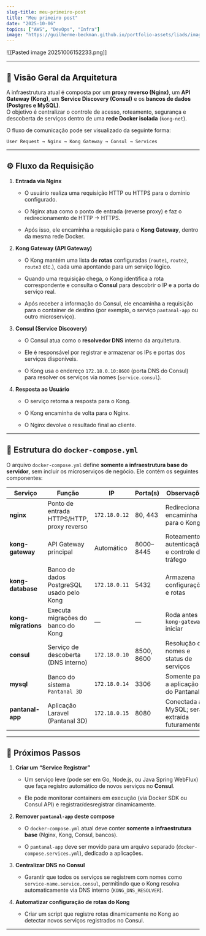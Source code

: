 ```yaml
---
slug-title: meu-primeiro-post
title: "Meu primeiro post"
date: "2025-10-06"
topics: ["AWS", "DevOps", "Infra"]
image: "https://guilherme-beckman.github.io/portfolio-assets/liads/images/liads.png"
---
```


![[Pasted image 20251006152233.png]]


---

## 🧭 Visão Geral da Arquitetura

A infraestrutura atual é composta por um **proxy reverso (Nginx)**, um **API Gateway (Kong)**, um **Service Discovery (Consul)** e os **bancos de dados (Postgres e MySQL)**.  
O objetivo é centralizar o controle de acesso, roteamento, segurança e descoberta de serviços dentro de uma **rede Docker isolada** (`kong-net`).

O fluxo de comunicação pode ser visualizado da seguinte forma:

```
User Request → Nginx → Kong Gateway → Consul → Services
```

---

## ⚙️ Fluxo da Requisição

1. **Entrada via Nginx**
    
    - O usuário realiza uma requisição HTTP ou HTTPS para o domínio configurado.
        
    - O Nginx atua como o ponto de entrada (reverse proxy) e faz o redirecionamento de HTTP → HTTPS.
        
    - Após isso, ele encaminha a requisição para o **Kong Gateway**, dentro da mesma rede Docker.
        
2. **Kong Gateway (API Gateway)**
    
    - O Kong mantém uma lista de **rotas** configuradas (`route1`, `route2`, `route3` etc.), cada uma apontando para um serviço lógico.
        
    - Quando uma requisição chega, o Kong identifica a rota correspondente e consulta o **Consul** para descobrir o IP e a porta do serviço real.
        
    - Após receber a informação do Consul, ele encaminha a requisição para o container de destino (por exemplo, o serviço `pantanal-app` ou outro microserviço).
        
3. **Consul (Service Discovery)**
    
    - O Consul atua como o **resolvedor DNS** interno da arquitetura.
        
    - Ele é responsável por registrar e armazenar os IPs e portas dos serviços disponíveis.
        
    - O Kong usa o endereço `172.18.0.10:8600` (porta DNS do Consul) para resolver os serviços via nomes (`service.consul`).
        
4. **Resposta ao Usuário**
    
    - O serviço retorna a resposta para o Kong.
        
    - O Kong encaminha de volta para o Nginx.
        
    - O Nginx devolve o resultado final ao cliente.
        

---

## 🐳 Estrutura do `docker-compose.yml`

O arquivo `docker-compose.yml` define **somente a infraestrutura base do servidor**, sem incluir os microserviços de negócio. Ele contém os seguintes componentes:

|Serviço|Função|IP|Porta(s)|Observações|
|---|---|---|---|---|
|**nginx**|Ponto de entrada HTTPS/HTTP, proxy reverso|`172.18.0.12`|80, 443|Redireciona e encaminha para o Kong|
|**kong-gateway**|API Gateway principal|Automático|8000–8445|Roteamento, autenticação e controle de tráfego|
|**kong-database**|Banco de dados PostgreSQL usado pelo Kong|`172.18.0.11`|5432|Armazena configurações e rotas|
|**kong-migrations**|Executa migrações do banco do Kong|—|—|Roda antes do `kong-gateway` iniciar|
|**consul**|Serviço de descoberta (DNS interno)|`172.18.0.10`|8500, 8600|Resolução de nomes e status de serviços|
|**mysql**|Banco do sistema `Pantanal 3D`|`172.18.0.14`|3306|Somente para a aplicação do Pantanal|
|**pantanal-app**|Aplicação Laravel (Pantanal 3D)|`172.18.0.15`|8080|Conectada ao MySQL; será extraída futuramente|

---

## 🔄 Próximos Passos

1. **Criar um “Service Registrar”**
    
    - Um serviço leve (pode ser em Go, Node.js, ou Java Spring WebFlux) que faça registro automático de novos serviços no **Consul**.
        
    - Ele pode monitorar containers em execução (via Docker SDK ou Consul API) e registrar/desregistrar dinamicamente.
        
2. **Remover `pantanal-app` deste compose**
    
    - O `docker-compose.yml` atual deve conter **somente a infraestrutura base** (Nginx, Kong, Consul, bancos).
        
    - O `pantanal-app` deve ser movido para um arquivo separado (`docker-compose.services.yml`), dedicado a aplicações.
        
3. **Centralizar DNS no Consul**
    
    - Garantir que todos os serviços se registrem com nomes como `service-name.service.consul`, permitindo que o Kong resolva automaticamente via DNS interno (`KONG_DNS_RESOLVER`).
        
4. **Automatizar configuração de rotas do Kong**
    
    - Criar um script que registre rotas dinamicamente no Kong ao detectar novos serviços registrados no Consul.
        

---

